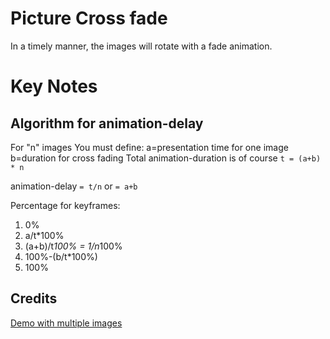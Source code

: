 # Picture Cross fade

In a timely manner, the images will rotate with a fade animation.

# Key Notes

## Algorithm for animation-delay

For "n" images You must define:
a=presentation time for one image
b=duration for cross fading
Total animation-duration is of course `t = (a+b) * n`

animation-delay `= t/n` or `= a+b`

Percentage for keyframes:

1. 0%
2. a/t*100%
3. (a+b)/t*100% = 1/n*100%
4. 100%-(b/t*100%)
5. 100%

## Credits

[Demo with multiple images](http://css3.bradshawenterprises.com/cfimg/#cfimg3)
